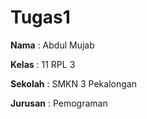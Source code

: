 # Tugas1
<p> <b>Nama</b>     : Abdul Mujab </p>
<p> <b>Kelas</b>    : 11 RPL 3 </p>
<p> <b>Sekolah</b>  : SMKN 3 Pekalongan </p>
<p> <b>Jurusan</b>  : Pemograman </p>

